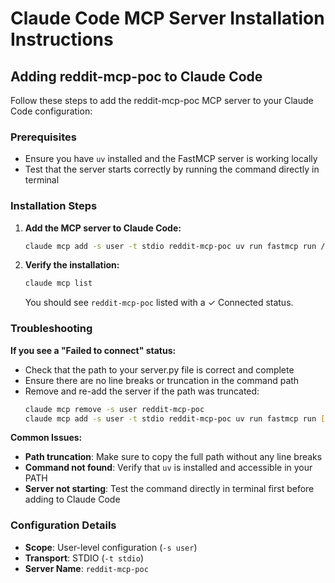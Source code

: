 # Claude Code MCP Server Installation Instructions

## Adding reddit-mcp-poc to Claude Code

Follow these steps to add the reddit-mcp-poc MCP server to your Claude Code configuration:

### Prerequisites
- Ensure you have `uv` installed and the FastMCP server is working locally
- Test that the server starts correctly by running the command directly in terminal

### Installation Steps

1. **Add the MCP server to Claude Code:**
   ```bash
   claude mcp add -s user -t stdio reddit-mcp-poc uv run fastmcp run /Users/chrisivester/Documents/mbp-obsidian-vault/02-Projects/software-projects/MCP/reddit-mcp-poc/reddit-mcp-poc/src/server.py
   ```

2. **Verify the installation:**
   ```bash
   claude mcp list
   ```
   
   You should see `reddit-mcp-poc` listed with a ✓ Connected status.

### Troubleshooting

**If you see a "Failed to connect" status:**
- Check that the path to your server.py file is correct and complete
- Ensure there are no line breaks or truncation in the command path
- Remove and re-add the server if the path was truncated:
  ```bash
  claude mcp remove -s user reddit-mcp-poc
  claude mcp add -s user -t stdio reddit-mcp-poc uv run fastmcp run [FULL_PATH_TO_SERVER.PY]
  ```

**Common Issues:**
- **Path truncation**: Make sure to copy the full path without any line breaks
- **Command not found**: Verify that `uv` is installed and accessible in your PATH
- **Server not starting**: Test the command directly in terminal first before adding to Claude Code

### Configuration Details
- **Scope**: User-level configuration (`-s user`)
- **Transport**: STDIO (`-t stdio`)
- **Server Name**: `reddit-mcp-poc`
